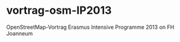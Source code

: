 vortrag-osm-IP2013
==================

OpenStreetMap-Vortrag Erasmus Intensive Programme 2013 on FH Joanneum